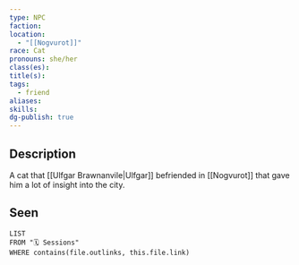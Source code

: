 ```yaml
---
type: NPC
faction: 
location:
  - "[[Nogvurot]]"
race: Cat
pronouns: she/her
class(es): 
title(s): 
tags:
  - friend
aliases: 
skills:
dg-publish: true
---
```

## Description
A cat that [[Ulfgar Brawnanvile|Ulfgar]] befriended in [[Nogvurot]] that gave him a lot of insight into the city.
## Seen
```dataview
LIST
FROM "🗓️ Sessions"
WHERE contains(file.outlinks, this.file.link)
```
